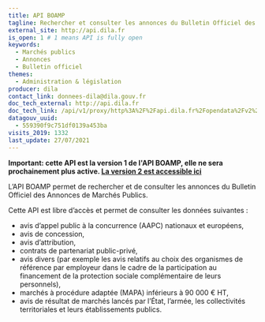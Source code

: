 ```yaml
---
title: API BOAMP
tagline: Rechercher et consulter les annonces du Bulletin Officiel des Annonces de Marchés Publics
external_site: http://api.dila.fr
is_open: 1 # 1 means API is fully open
keywords:
  - Marchés publics
  - Annonces
  - Bulletin officiel
themes:
  - Administration & législation
producer: dila
contact_link: donnees-dila@dila.gouv.fr
doc_tech_external: http://api.dila.fr
doc_tech_link: /api/v1/proxy/http%3A%2F%2Fapi.dila.fr%2Fopendata%2Fv2%2Fapi-docs
datagouv_uuid:
  - 559390f9c751df0139a453ba
visits_2019: 1332
last_update: 27/07/2021
---
```

**Important: cette API est la version 1 de l'API BOAMP, elle ne sera prochainement plus active. [La version 2 est accessible ici](https://api.gouv.fr/les-api/api-annonces-marches-publics-boamp)**

L’API BOAMP permet de rechercher et de consulter les annonces du Bulletin Officiel des Annonces de Marchés Publics.

Cette API est libre d’accès et permet de consulter les données suivantes :

- avis d’appel public à la concurrence (AAPC) nationaux et européens,
- avis de concession,
- avis d’attribution,
- contrats de partenariat public-privé,
- avis divers (par exemple les avis relatifs au choix des organismes de référence par employeur dans le cadre de la participation au financement de la protection sociale complémentaire de leurs personnels),
- marchés à procédure adaptée (MAPA) inférieurs à 90 000 € HT,
- avis de résultat de marchés lancés par l’État, l’armée, les collectivités territoriales et leurs établissements publics.
